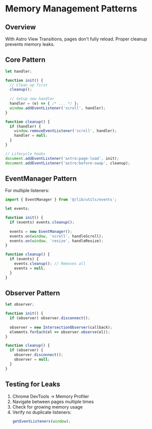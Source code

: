 # Memory Management Patterns

## Overview

With Astro View Transitions, pages don't fully reload. Proper cleanup prevents memory leaks.

## Core Pattern

```javascript
let handler;

function init() {
  // Clean up first
  cleanup();
  
  // Setup new handler
  handler = (e) => { /* ... */ };
  window.addEventListener('scroll', handler);
}

function cleanup() {
  if (handler) {
    window.removeEventListener('scroll', handler);
    handler = null;
  }
}

// Lifecycle hooks
document.addEventListener('astro:page-load', init);
document.addEventListener('astro:before-swap', cleanup);
```

## EventManager Pattern

For multiple listeners:

```javascript
import { EventManager } from '@/lib/utils/events';

let events;

function init() {
  if (events) events.cleanup();
  
  events = new EventManager();
  events.on(window, 'scroll', handleScroll);
  events.on(window, 'resize', handleResize);
}

function cleanup() {
  if (events) {
    events.cleanup(); // Removes all
    events = null;
  }
}
```

## Observer Pattern

```javascript
let observer;

function init() {
  if (observer) observer.disconnect();
  
  observer = new IntersectionObserver(callback);
  elements.forEach(el => observer.observe(el));
}

function cleanup() {
  if (observer) {
    observer.disconnect();
    observer = null;
  }
}
```

## Testing for Leaks

1. Chrome DevTools → Memory Profiler
2. Navigate between pages multiple times
3. Check for growing memory usage
4. Verify no duplicate listeners:
   ```javascript
   getEventListeners(window);
   ```
